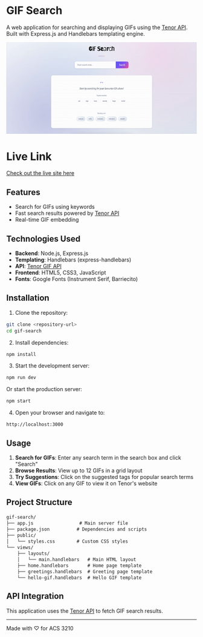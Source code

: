 # GIF Search

A web application for searching and displaying GIFs using the [Tenor API](https://tenor.com/gifapi/documentation). Built with Express.js and Handlebars templating engine.

![GIF Search Demo](./assets/demo-gif.gif)

# Live Link
[Check out the live site here](https://acs-3210-tenor-search.onrender.com/)

## Features

- Search for GIFs using keywords
- Fast search results powered by [Tenor API](https://tenor.com/gifapi/documentation)
- Real-time GIF embedding

## Technologies Used

- **Backend**: Node.js, Express.js
- **Templating**: Handlebars (express-handlebars)
- **API**: [Tenor GIF API](https://tenor.com/gifapi/documentation)
- **Frontend**: HTML5, CSS3, JavaScript
- **Fonts**: Google Fonts (Instrument Serif, Barriecito)

## Installation

1. Clone the repository:
```bash
git clone <repository-url>
cd gif-search
```

2. Install dependencies:
```bash
npm install
```

3. Start the development server:
```bash
npm run dev
```
Or start the production server:
```bash
npm start
```

4. Open your browser and navigate to:
```
http://localhost:3000
```

## Usage

1. **Search for GIFs**: Enter any search term in the search box and click "Search"
2. **Browse Results**: View up to 12 GIFs in a grid layout
3. **Try Suggestions**: Click on the suggested tags for popular search terms
4. **View GIFs**: Click on any GIF to view it on Tenor's website

## Project Structure

```
gif-search/
├── app.js                 # Main server file
├── package.json          # Dependencies and scripts
├── public/
│   └── styles.css        # Custom CSS styles
└── views/
    ├── layouts/
    │   └── main.handlebars   # Main HTML layout
    ├── home.handlebars       # Home page template
    ├── greetings.handlebars  # Greeting page template
    └── hello-gif.handlebars  # Hello GIF template
```

## API Integration

This application uses the [Tenor API](https://tenor.com/gifapi/documentation) to fetch GIF search results.

---

Made with ♡ for ACS 3210
